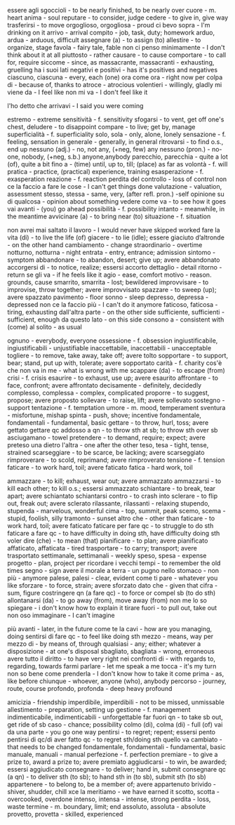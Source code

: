essere agli sgoccioli - to be nearly finished, to be nearly over
cuore - m. heart
anima - soul
reputare - to consider, judge
cedere - to give in, give way
trasferirsi - to move
orgoglioso, orgogliosa - proud
ci bevo sopra - I'm drinking on it
arrivo - arrival
compito - job, task, duty; homework
arduo, ardua - arduous, difficult
assegnare (a) - to assign (to)
allestire - to organize, stage
favola - fairy tale, fable
non ci penso minimamente - I don't think about it at all
piuttosto - rather
causare - to cause
comportare - to call for, require
siccome - since, as
massacrante, massacranti - exhausting, gruelling
ha i suoi lati negativi e positivi - has it's positives and negatives
ciascuno, ciascuna - every, each (one)
ora come ora - right now
per colpa di - because of, thanks to
atroce - atrocious
volentieri - willingly, gladly
mi viene da - I feel like
non mi va - I don't feel like it

l'ho detto che arrivavi - I said you were coming

estremo - extreme
sensitività - f. sensitivity
sfogarsi - to vent, get off one's chest, 
deludere - to disappoint
compare - to live; get by, manage
superficialità - f. superficiality
solo, sola - only, alone, lonely
sensazione - f. feeling, sensation
in generale - generally, in general
ritrovarsi - to find o.s., end up
nessuno (adj.) - no, not any, (+neg, few) any
nessuno (pron.) - no-one, nobody, (+neg, s.b.) anyone,anybody 
parecchio, parecchia - quite a lot (of), quite a bit
fino a - (time) until, up to, till; (place) as far as
volontà - f. will
pratica - practice, (practical) experience, training
esasperazione - f. exasperation
reazione - f. reaction
perdita del controllo - loss of control
non ce la faccio a fare le cose - I can't get things done
valutazione - valuation, assessment
stesso, stessa - same, very, (after refl. pron.) -self
opinione su di qualcosa - opinion about something
vedere come va - to see how it goes
vai avanti - (you) go ahead
possibilità - f. possibility
intanto - meanwhile, in the meantime
avvicinare (a) - to bring near (to)
situazione - f. situation

non avrei mai saltato il lavoro - I would never have skipped worked
fare la vita (di) - to live the life (of)
giacere - to lie (idle); essere giaciuto
d’altronde - on the other hand
cambiamento - change
straordinario - overtime
notturno, notturna - night
entrata - entry, entrance; admission
sintomo - symptom
abbandonare - to abandon, desert; give up; avere abbandonato
accorgersi di - to notice, realize; essersi accorto
dettaglio - detail
ritorno - return
se gli va - if he feels like it
agio - ease, comfort
motivo - reason. grounds, cause
smarrito, smarrita - lost; bewildered
improvvisare - to improvise, throw together; avere improvvisato
spazzare - to sweep (up); avere spazzato
pavimento - floor
sonno - sleep
depresso, depressa - depressed
non ce la faccio più - I can't do it anymore
faticoso, faticosa - tiring, exhausting
dall'altra parte - on the other side
sufficiente, sufficienti - sufficient, enough
da questo lato - on this side
consono a - consistent with
(come) al solito - as usual

ognuno - everybody, everyone
ossessione - f. obsession
ingiustificabile, ingiustificabili - unjustifiable
inaccettabile, inaccettabili - unacceptable
togliere - to remove, take away, take off; avere tolto
sopportare - to support, bear; stand, put up with, tolerate; avere sopportato
carità - f. charity
cos'è che non va in me - what is wrong with me
scappare (da) - to escape (from)
crisi - f. crisis
esaurire - to exhaust, use up; avere esaurito
affrontare - to face, confront; avere affrontato
decisamente - definitely, decidedly
complesso, complessa - complex, complicated
proporre - to suggest, propose; avere proposto
sollevare - to raise, lift; avere sollevato
sostegno - support
tentazione - f. temptation
umore - m. mood, temperament
sventura - misfortune, mishap
spinta - push, shove; incentive
fondamentale, fondamentali - fundamental, basic
gettare - to throw, hurl, toss; avere gettato
gettare qc addosso a qn - to throw sth at sb; to throw sth over sb
asciugamano - towel
pretendere - to demand, require; expect; avere preteso
una dietro l'altra - one after the other
teso, tesa - tight, tense, strained
scarseggiare - to be scarce, be lacking; avere scarseggiato
rimproverare - to scold, reprimand; avere rimproverato
tensione - f. tension
faticare - to work hard, toil; avere faticato
fatica - hard work, toil

ammazzare - to kill; exhaust, wear out; avere ammazzato
ammazzarsi - to kill each other; to kill o.s.; essersi ammazzato
schiantare - to break, tear apart; avere schiantato
schiantarsi contro - to crash into
sclerare - to flip out, freak out; avere sclerato
rilassante, rilassanti - relaxing
stupendo, stupenda - marvelous, wonderful
cima - top, summit, peak
scemo, scema - stupid, foolish, silly
tramonto - sunset
altro che - other than
faticare - to work hard, toil; avere faticato
faticare per fare qc - to struggle to do sth
faticare a fare qc - to have difficulty in doing sth, have difficulty doing sth
voler dire (che) - to mean (that)
pianificare - to plan; avere pianificato
affaticato, affaticata - tired
trasportare - to carry; transport; avere trasportato
settimanale, settimanali - weekly
speso, spesa - expense
progetto - plan, project
per ricordare i vecchi tempi - to remember the old times
segno - sign
avere il morale a terra - 
un pugno nello stomaco - 
non più - anymore
palese, palesi - clear, evident
come ti pare - whatever you like
sforzare - to force, strain; avere sforzato
dato che - given that
cifra - sum, figure
costringere qn (a fare qc) - to force or compel sb (to do sth)
allontanarsi (da) - to go away (from), move away (from)
non me lo so spiegare - i don't know how to explain it
tirare fuori - to pull out, take out 
non oso immaginare - I can't imagine

più avanti - later, in the future
come te la cavi - how are you managing, doing
sentirsi di fare qc - to feel like doing sth
mezzo - means, way
per mezzo di - by means of, through
qualsiasi - any; either; whatever
a disposizione - at one's disposal
sbagliato, sbagliata - wrong, erroneous
avere tutto il diritto - to have very right
nei confronti di - with regards to, regarding, towards
farmi parlare - let me speak
a me tocca - it's my turn
non so bene come prenderla - I don't know how to take it
come prima - as, like before
chiunque - whoever, anyone (who), anybody
percorso - journey, route, course
profondo, profonda - deep heavy profound

amicizia - friendship
imperdibile, imperdibili - not to be missed, unmissable
allestimento - preparation, setting up
gestione - f. management
indimenticabile, indimenticabili - unforgettable
far fuori qn - to take sb out, get ride of sb
caso - chance; possibility
colmo (di), colma (di) - full (of)
vai da una parte - you go one way
pentirsi - to regret; repent; essersi pento
pentirsi di qc/di aver fatto qc - to regret sth/doing sth
quello va cambiato - that needs to be changed
fondamentale, fondamentali - fundamental, basic
manuale, manuali - manual
perfezione - f. perfection
premiare - to give a prize to, award a prize to; avere premiato
aggiudicarsi - to win, be awarded; essersi aggiudicato
consegnare - to deliver; hand in, submit
consegnare qc (a qn) - to deliver sth (to sb); to hand sth in (to sb), submit sth (to sb)
appartenere - to belong to, be a member of; avere appartenuto
brivido - shiver, shudder, chill
xce la meritiamo - we have earned it
scotto, scotta - overcooked, overdone
intenso, intensa - intense, strong
perdita - loss, waste
termine - m. boundary, limit; end
assoluto, assoluta - absolute
provetto, provetta - skilled, experienced